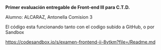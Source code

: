 **Primer evaluación entregable de Front-end III para C.T.D.**

 Alumno: ALCARAZ, Antonella
 Comision 3


 El código esta funcionando tanto con el codigo subido a GitHub, o por Sandbox

https://codesandbox.io/s/examen-frontend-ii-8vtkm?file=/Readme.md